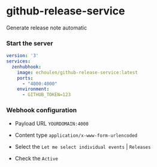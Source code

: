 # github-release-service

Generate release note automatic

### Start the server
```yml
version: '3'
services:
  zenhubhook:
    image: echoulen/github-release-service:latest
    ports:
      - "4000:4000"
    environment:
      - GITHUB_TOKEN=123
```

### Webhook configuration

- Payload URL
`YOURDOMAIN:4000`

- Content type `application/x-www-form-urlencoded`

- Select the `Let me select individual events` | `Releases`

- Check the `Active`
